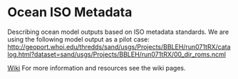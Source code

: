 # Ocean ISO Metadata
Describing ocean model outputs  based on ISO metadata standards. We are using the following model output as a pilot case:
http://geoport.whoi.edu/thredds/sand/usgs/Projects/BBLEH/run071tRX/catalog.html?dataset=sand/usgs/Projects/BBLEH/run071tRX/00_dir_roms.ncml

[Wiki](https://github.com/zdefne-usgs/ocean-iso-metadata/wiki/Home)
For more information and resources see the wiki pages.
